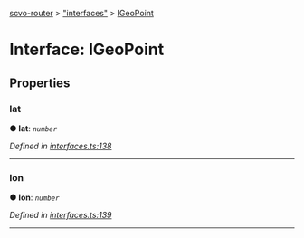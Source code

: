 [scvo-router](../README.md) > ["interfaces"](../modules/_interfaces_.md) > [IGeoPoint](../interfaces/_interfaces_.igeopoint.md)



# Interface: IGeoPoint


## Properties
<a id="lat"></a>

###  lat

**●  lat**:  *`number`* 

*Defined in [interfaces.ts:138](https://github.com/scvodigital/scvo-router/blob/cf1da63/src/interfaces.ts#L138)*





___

<a id="lon"></a>

###  lon

**●  lon**:  *`number`* 

*Defined in [interfaces.ts:139](https://github.com/scvodigital/scvo-router/blob/cf1da63/src/interfaces.ts#L139)*





___


